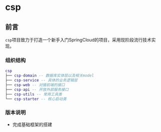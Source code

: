 # csp
## 前言

`csp`项目致力于打造一个新手入门SpringCloud的项目，采用现阶段流行技术实现。

### 组织结构

``` lua
csp
├── csp-domain -- 数据库实体层以及相关model
├── csp-service -- 具体的业务逻辑层
├── csp-web -- 对接前端的接口
├── csp-api -- 开放外部服务接口
├── csp-utils -- 常用工具类
└── csp-starter -- 核心启动类
```
### 版本说明
* 完成基础框架的搭建